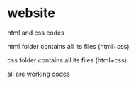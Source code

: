 # website

html and css codes

html folder contains all its files (html+css)

css folder contains all its files (html+css)

all are working codes
